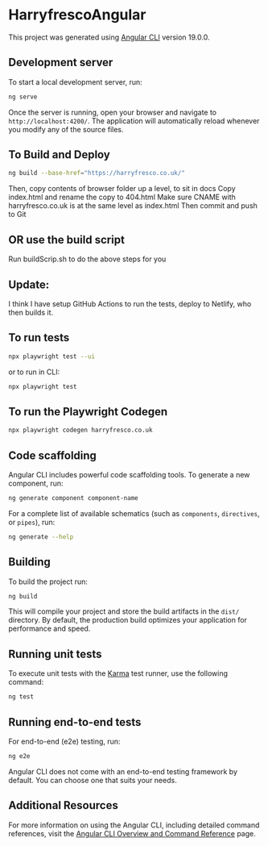 # HarryfrescoAngular
This project was generated using [Angular CLI](https://github.com/angular/angular-cli) version 19.0.0.

## Development server

To start a local development server, run:

```bash
ng serve
```

Once the server is running, open your browser and navigate to `http://localhost:4200/`. The application will automatically reload whenever you modify any of the source files.


## To Build and Deploy

```bash
ng build --base-href="https://harryfresco.co.uk/"
```
Then, copy contents of browser folder up a level, to sit in docs
Copy index.html and rename the copy to 404.html
Make sure CNAME with harryfresco.co.uk is at the same level as index.html
Then commit and push to Git

## OR use the build script

Run buildScrip.sh to do the above steps for you

## Update:
I think I have setup GitHub Actions to run the tests, deploy to Netlify, who then builds it.

## To run tests
```bash
npx playwright test --ui
```
or to run in CLI:
```bash
npx playwright test
```
## To run the Playwright Codegen
```bash
npx playwright codegen harryfresco.co.uk
```

## Code scaffolding

Angular CLI includes powerful code scaffolding tools. To generate a new component, run:

```bash
ng generate component component-name
```

For a complete list of available schematics (such as `components`, `directives`, or `pipes`), run:

```bash
ng generate --help
```

## Building

To build the project run:

```bash
ng build
```

This will compile your project and store the build artifacts in the `dist/` directory. By default, the production build optimizes your application for performance and speed.

## Running unit tests

To execute unit tests with the [Karma](https://karma-runner.github.io) test runner, use the following command:

```bash
ng test
```

## Running end-to-end tests

For end-to-end (e2e) testing, run:

```bash
ng e2e
```

Angular CLI does not come with an end-to-end testing framework by default. You can choose one that suits your needs.

## Additional Resources

For more information on using the Angular CLI, including detailed command references, visit the [Angular CLI Overview and Command Reference](https://angular.dev/tools/cli) page.
